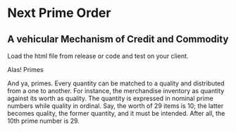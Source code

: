 # Next Prime Order

## A vehicular Mechanism of Credit and Commodity

Load the html file from release or code and test on your client.

Alas! Primes

<quote> <p>And ya, primes. Every quantity can be matched to a quality and distributed from a one to another. For instance, the merchandise inventory as quantity against its worth as quality. The quantity is expressed in nominal prime numbers while quality in ordinal. Say, the worth of 29 items is 10; the latter becomes quality, the former quantity, and it must be intended. After all, the 10th prime number is 29.</p> </quote>
